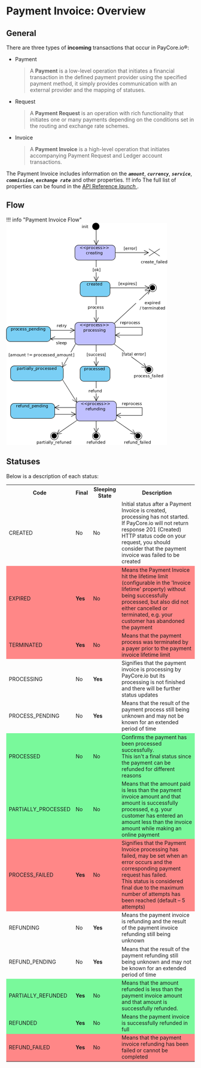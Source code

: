 # Payment Invoice: Overview

## General

There are three types of **incoming** transactions that occur in PayCore.io®:

- Payment 

    > A **Payment** is a low-level operation that initiates a financial transaction in the defined payment provider using the specified payment method, it simply provides communication with an external provider and the mapping of statuses.

- Request

    > A **Payment Request** is an operation with rich functionality that initiates one or many payments depending on the conditions set in the routing and exchange rate schemes.

- Invoice

    > A **Payment Invoice** is a high-level operation that initiates accompanying Payment Request and Ledger account transactions.


The Payment Invoice includes information on the **_```amount```_**, **_```currency```_**, **_```service```_**, **_```commission```_**, **_```exchange rate```_** and other properties. 
!!! info
    The full list of properties can be found in the <a href="http://apidoc.paycore.io/" target="_blank" rel="noopener"> API Reference <i class="md-icon">launch</i> </a>.

## Flow

!!! info "Payment Invoice Flow"
    [![New UI](images/payment_invoice_flow.png)](images/payment_invoice_flow.png)

## Statuses

Below is a description of each status:
<table>
<tr ><th><b>Code</b></th><th><b>Final</b></th><th><b>Sleeping State</b></th><th><b>Description</b></th></tr>

<tr><td>CREATED</td><td>No</td><td>No</td><td>Initial status after a Payment Invoice is created, processing has not started. <br> If PayCore.io will not return response 201 (Created) HTTP status code on your request, you should consider that the payment invoice was failed to be created</td></tr>
<tr style="background-color:#ff8787"><td>EXPIRED</td><td><b>Yes</b></td><td>No</td><td>Means the Payment Invoice hit the lifetime limit (configurable in the 'Invoice lifetime' property) without being successfully processed, but also did not either cancelled or terminated, e.g. your customer has abandoned the payment</td></tr>
<tr style="background-color:#ff8787"><td>TERMINATED</td><td><b>Yes</b></td><td>No</td><td>Means that the payment process was terminated by a payer prior to the payment invoice lifetime limit</td></tr>
<tr><td>PROCESSING</td><td>No</td><td><b>Yes</b></td><td>Signifies that the payment invoice is processing by PayCore.io but its processing is not finished and there will be further status updates</td></tr>
<tr><td>PROCESS_PENDING</td><td>No</td><td><b>Yes</b></td><td>Means that the result of the payment process still being unknown and may not be known for an extended period of time</td></tr>
<tr style="background-color:#79f99b"><td>PROCESSED</td><td>No</td><td>No</td><td>Confirms the payment has been processed successfully. <br> This isn't a final status since the payment can be refunded for different reasons</td></tr>
<tr style="background-color:#79f99b"><td>PARTIALLY_PROCESSED</td><td>No</td><td>No</td><td>Means that the amount paid is less than the payment invoice amount and that amount is successfully processed, e.g. your customer has entered an amount less than the invoice amount while making an online payment</td></tr>
<tr style="background-color:#ff8787"><td>PROCESS_FAILED</td><td><b>Yes</b></td><td>No</td><td>Signifies that the Payment Invoice processing has failed, may be set when an error occurs and the corresponding payment request has failed. <br> This status is considered final due to the maximum number of attempts has been reached (default – 5 attempts)</td></tr>
<tr><td>REFUNDING</td><td>No</td><td><b>Yes</b></td><td> Means the payment invoice is refunding and the result of the payment invoice refunding still being unknown</td></tr>
<tr><td>REFUND_PENDING</td><td>No</td><td><b>Yes</b></td><td> Means that the result of the payment refunding still being unknown and may not be known for an extended period of time</td></tr>
<tr style="background-color:#79f99b"><td>PARTIALLY_REFUNDED</td><td><b>Yes</b></td><td>No</td><td>Means that the amount refunded is less than the payment invoice amount and that amount is successfully refunded.</td></tr>
<tr style="background-color:#79f99b"><td>REFUNDED</td><td><b>Yes</b></td><td>No</td><td>Means the payment invoice is successfully refunded in full</td></tr>
<tr style="background-color:#ff8787"><td>REFUND_FAILED</td><td><b>Yes</b></td><td>No</td><td>Means that the payment invoice refunding has been failed or cannot be completed</td></tr>


</table>

